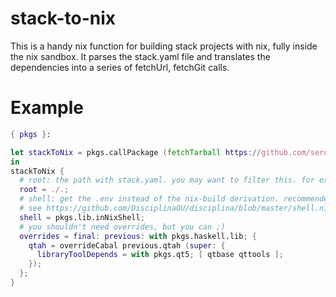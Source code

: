 stack-to-nix
===========

This is a handy nix function for building stack projects with nix, fully inside the nix sandbox.
It parses the stack.yaml file and translates the dependencies into a series of fetchUrl, fetchGit calls.

Example
=======

```nix
{ pkgs }:

let stackToNix = pkgs.callPackage (fetchTarball https://github.com/serokell/stack-to-nix/master.tar.gz) { };
in
stackToNix {
  # root: the path with stack.yaml. you may want to filter this. for example using nix-gitignore.
  root = ./.;
  # shell: get the .env instead of the nix-build derivation. recommended that you do this with shell.nix/default.nix.
  # see https://github.com/DisciplinaOU/disciplina/blob/master/shell.nix
  shell = pkgs.lib.inNixShell;
  # you shouldn't need overrides, but you can ;)
  overrides = final: previous: with pkgs.haskell.lib; {
    qtah = overrideCabal previous.qtah (super: {
      libraryToolDepends = with pkgs.qt5; [ qtbase qttools ];
    });
  };
}
```
